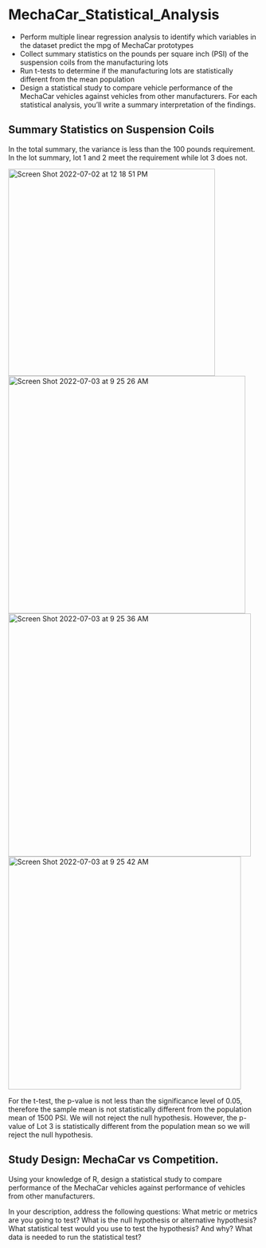 # MechaCar_Statistical_Analysis
* Perform multiple linear regression analysis to identify which variables in the dataset predict the mpg of MechaCar prototypes
* Collect summary statistics on the pounds per square inch (PSI) of the suspension coils from the manufacturing lots
* Run t-tests to determine if the manufacturing lots are statistically different from the mean population
* Design a statistical study to compare vehicle performance of the MechaCar vehicles against vehicles from other manufacturers. For each statistical analysis, you’ll write a summary interpretation of the findings.

## Summary Statistics on Suspension Coils
In the total summary, the variance is less than the 100 pounds requirement. In the lot summary, lot 1 and 2 meet the requirement while lot 3 does not.

<img width="415" alt="Screen Shot 2022-07-02 at 12 18 51 PM" src="https://user-images.githubusercontent.com/95447175/177013722-1ae379d3-48a6-4f92-946c-500e29a901e0.png">

<img width="476" alt="Screen Shot 2022-07-03 at 9 25 26 AM" src="https://user-images.githubusercontent.com/95447175/177046402-3d6be67f-90fb-454d-be78-426b687534aa.png">

<img width="487" alt="Screen Shot 2022-07-03 at 9 25 36 AM" src="https://user-images.githubusercontent.com/95447175/177046405-013841f2-6253-45c1-bbcb-143f36e6a69a.png">

<img width="467" alt="Screen Shot 2022-07-03 at 9 25 42 AM" src="https://user-images.githubusercontent.com/95447175/177046412-9e5e6753-3f1d-441e-82c0-4b751648a244.png">

For the t-test, the p-value is not less than the significance level of 0.05, therefore the sample mean is not statistically different from the population mean of 1500 PSI. We will not reject the null hypothesis. However, the p-value of Lot 3 is statistically different from the population mean so we will reject the null hypothesis.

## Study Design: MechaCar vs Competition.
Using your knowledge of R, design a statistical study to compare performance of the MechaCar vehicles against performance of vehicles from other manufacturers.

In your description, address the following questions:
What metric or metrics are you going to test?
What is the null hypothesis or alternative hypothesis?
What statistical test would you use to test the hypothesis? And why?
What data is needed to run the statistical test?


